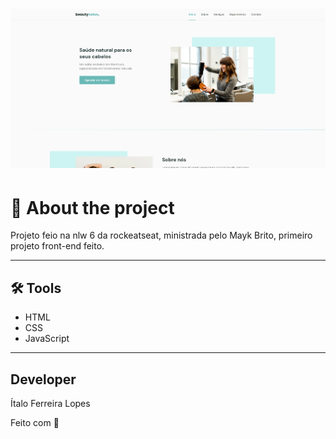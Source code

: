 <h1 align='center'>
  <img src='./assets/fotos/foto.png'>
</h1>




# 📜 About the project

Projeto feio na nlw 6 da rockeatseat, ministrada pelo Mayk Brito, primeiro projeto front-end feito.

---

## 🛠 Tools

- HTML
- CSS
- JavaScript

---

## Developer

  Ítalo Ferreira Lopes



Feito com 💜


